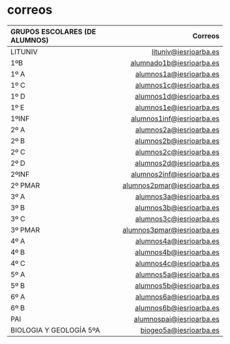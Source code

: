 <!-- TITLE: Correos -->
<!-- SUBTITLE: A quick summary of Correos -->

# correos
|GRUPOS ESCOLARES (DE ALUMNOS)|Correos|
|:----------------------------------------------------------|-----------:|
|LITUNIV | lituniv@iesrioarba.es|
|1ºB| alumnado1b@iesrioarba.es|
|1º A| alumnos1a@iesrioarba.es|
|1º C| alumnos1c@iesrioarba.es|
|1º D| alumnos1d@iesrioarba.es|
|1º E| alumnos1e@iesrioarba.es|
|1ºINF| alumnos1inf@iesrioarba.es|
|2º A| alumnos2a@iesrioarba.es|
|2º B| alumnos2b@iesrioarba.es|
|2º C| alumnos2c@iesrioarba.es|
|2º D| alumnos2d@iesrioarba.es|
|2ºINF| alumnos2inf@iesrioarba.es|
|2º PMAR| alumnos2pmar@iesrioarba.es|
|3º A| alumnos3a@iesrioarba.es|
|3º B| alumnos3b@iesrioarba.es|
|3º C| alumnos3c@iesrioarba.es|
|3º PMAR| alumnos3pmar@iesrioarba.es|
|4º A| alumnos4a@iesrioarba.es|
|4º B| alumnos4b@iesrioarba.es|
|4º C| alumnos4c@iesrioarba.es|
|5º A| alumnos5a@iesrioarba.es|
|5º B| alumnos5b@iesrioarba.es|
|6º A| alumnos6a@iesrioarba.es|
|6º B| alumnos6b@iesrioarba.es|
|PAI| alumnospai@iesrioarba.es|
|BIOLOGIA Y GEOLOGÍA 5ºA| biogeo5a@iesrioarba.es|
